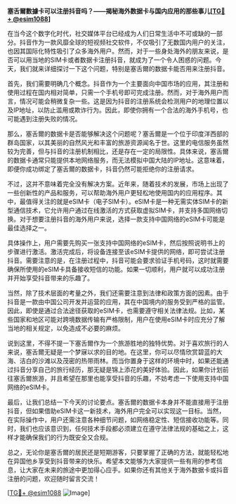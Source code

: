**塞舌爾數據卡可以注册抖音吗？——揭秘海外数据卡与国内应用的那些事儿[[TG💪+ @esim1088](https://t.me/s/esim1088)]**

在当今这个数字化时代，社交媒体平台已经成为人们日常生活中不可或缺的一部分。抖音作为一款风靡全球的短视频社交软件，不仅吸引了无数国内用户的关注，也因其国际化特性吸引了众多海外用户。然而，对于一些身处海外的朋友来说，是否可以用当地的SIM卡或者数据卡注册抖音，就成为了一个令人困惑的问题。今天，我们就来详细探讨一下这个问题，特别是塞舌爾的数据卡能否用来注册抖音。

首先，我们需要明确几个概念。抖音作为一个主要面向中国市场的应用，其注册和使用过程在国内相对简单，只需一个手机号即可完成注册。然而，对于海外用户而言，情况可能会稍微复杂一些。这是因为抖音的注册系统会检测用户的地理位置以及IP地址，以防止滥用或欺诈行为。因此，即使你拥有一个合法的海外手机号，也可能遇到注册失败的情况。

那么，塞舌爾的数据卡是否能够解决这个问题呢？塞舌爾是一个位于印度洋西部的群岛国家，以其美丽的自然风光和丰富的旅游资源闻名于世。这里的电信服务虽然较为完善，但与抖音的注册机制相比，还是存在一定的局限性。具体来说，塞舌爾的数据卡通常只能提供本地网络服务，而无法模拟中国大陆的IP地址。这意味着，即便你成功绑定了塞舌爾的数据卡，抖音仍然可能拒绝你的注册请求。

不过，这并不意味着完全没有解决方案。近年来，随着技术的发展，市场上出现了一些创新性的产品和服务，可以帮助海外用户更轻松地使用国内的应用程序。其中，最值得关注的就是eSIM卡（电子SIM卡）。eSIM卡是一种无需实体SIM卡的新型通信技术，它允许用户通过在线激活的方式获取虚拟SIM卡，并支持多国网络切换。对于想要注册抖音的海外用户来说，选择一款支持中国网络的eSIM卡可能是最佳选择之一。

具体操作上，用户需要先购买一张支持中国网络的eSIM卡，然后按照说明书上的步骤进行激活。激活完成后，将设备连接至该eSIM卡提供的网络，即可尝试注册抖音。需要注意的是，在注册过程中，抖音可能会要求验证手机号码，这时就需要确保所使用的eSIM卡具备接收短信的功能。如果一切顺利，用户就可以成功注册并开始享受抖音带来的乐趣了。

当然，除了技术层面的考量之外，我们还需要注意到法律和政策方面的因素。由于抖音是一款由中国公司开发并运营的应用，其在中国境内的服务受到严格的监管。因此，即使是通过合法途径获取的eSIM卡，也需要遵守相关法律法规。比如，某些国家和地区可能对跨境数据传输有严格限制，用户在使用eSIM卡时应充分了解当地的相关规定，以免造成不必要的麻烦。

说到这里，不得不提一下塞舌爾作为一个旅游胜地的独特优势。对于喜欢旅行的人来说，塞舌爾无疑是一个梦寐以求的目的地。在这里，你可以尽情欣赏碧蓝的大海、洁白的沙滩以及茂密的热带雨林。而当你置身于这样的环境中时，如果还能通过抖音分享自己的旅行经历，那无疑是锦上添花的美好体验。因此，如果你计划前往塞舌爾旅游，并且希望在那里也能享受抖音的乐趣，不妨考虑一下使用支持中国网络的eSIM卡。

最后，让我们总结一下今天的讨论要点。塞舌爾的数据卡本身并不能直接用于注册抖音，但如果借助eSIM卡这一新技术，海外用户完全可以实现这一目标。当然，在实际操作中，用户还需注意各种细节问题，如网络稳定性、短信接收功能等。同时，我们也应该意识到，任何技术手段都必须建立在遵守法律法规的基础之上，这样才能确保我们的行为既安全又合规。

总之，无论你是塞舌爾的居民还是短期游客，只要掌握了正确的方法，就能轻松地在异国他乡享受到抖音带来的快乐。希望本文能够为大家提供一些有用的参考信息，让大家在未来的旅途中更加得心应手。如果你还有其他关于海外数据卡或抖音注册的问题，欢迎随时留言交流！

[[TG💪+ @esim1088](https://t.me/s/esim1088) ![Image](https://i.postimg.cc/4NQfJmqS/Snipaste-2025-05-13-00-14-12.png)]